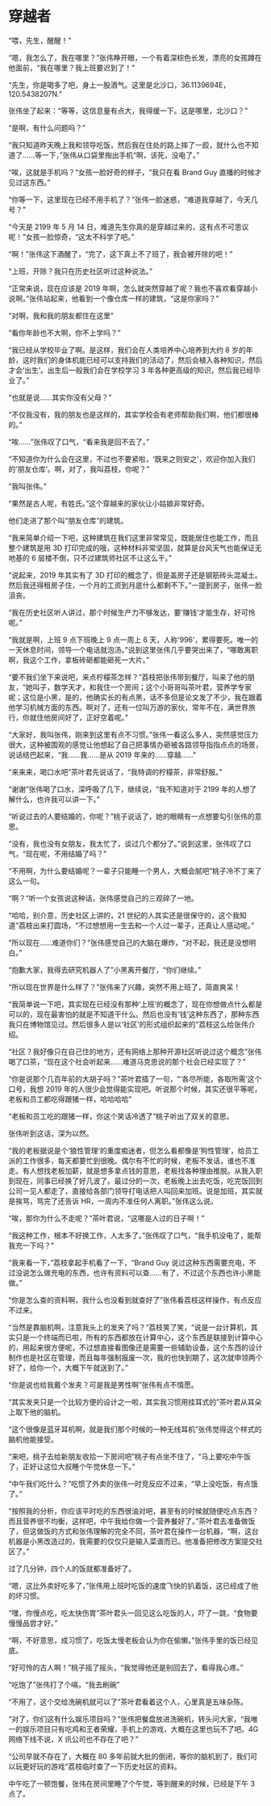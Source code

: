 # 穿越者

“喂，先生，醒醒！”

“嗯，我怎么了，我在哪里？”张伟睁开眼，一个有着深棕色长发，漂亮的女孩蹲在他面前，“我在哪里？我上班要迟到了！”

“先生，你是喝多了吧，身上一股酒气。这里是北沙口，36.1139694E，120.5438207N.”

张伟坐了起来：“等等，这信息量有点大，我得缓一下。这是哪里，北沙口？”

“是啊，有什么问题吗？”

“我只知道昨天晚上我和领导吃饭，然后我在住处的路上摔了一跤，就什么也不知道了……等一下，”张伟从口袋里掏出手机“啊，该死，没电了。”

“唉，这就是手机吗？”女孩一脸好奇的样子，“我只在看 Brand Guy 直播的时候才见过这东西。”

“你等一下，这里现在已经不用手机了？”张伟一脸迷惑，“难道我穿越了，今天几号？”

“今天是 2199 年 5 月 14 日，难道先生你真的是穿越过来的，这有点不可思议呢！”女孩一脸惊奇，“这太不科学了吧。”

“啊！”张伟这下酒醒了，“完了，这下真上不了班了，我会被开除的吧！”

“上班，开除？我只在历史社区听过这种说法。”

“正常来说，现在应该是 2019 年啊，怎么就突然穿越了呢？我也不喜欢看穿越小说啊。”张伟站起来，他看到一个像仓库一样的建筑，“这是你家吗？”

“对啊，我和我的朋友都住在这里”

“看你年龄也不大啊，你不上学吗？”

“我已经从学校毕业了啊。是这样，我们会在人类培养中心培养到大约 8 岁的年龄，这时我们的身体机能已经可以支持我们的活动了，然后会植入各种知识，然后才会‘出生’。出生后一般我们会在学校学习 3 年各种更高级的知识，然后我已经毕业了。”

“也就是说……其实你没有父母？”

“不仅我没有，我的朋友也是这样的，其实学校会有老师帮助我们啊，他们都很棒的。”

“唉……”张伟叹了口气，“看来我是回不去了。”

“不知道你为什么会在这里，不过也不要紧啦，‘既来之则安之’，欢迎你加入我们的‘朋友仓库’。啊，对了，我叫荔枝，你呢？”

“我叫张伟。”

“果然是古人呢，有姓氏。”这个穿越来的家伙让小姑娘非常好奇。

他们走进了那个叫“朋友仓库”的建筑。

“我来简单介绍一下吧，这种建筑在我们这里非常常见，既能居住也能工作，而且整个建筑是用 3D 打印完成的哦，这种材料非常坚固，就算是台风天气也能保证无地基的 6 层楼不倒，只不过建筑师社区不让这么干。”

“说起来，2019 年其实有了 3D 打印的概念了，但是盖房子还是钢筋砖头混凝土。然后我还得租房子住，一个月的工资到月底什么都剩不下。”一提到房子，张伟一脸沮丧。

“我在历史社区听人讲过，那个时候生产力不够发达，要‘赚钱’才能生存，好可怜呢。”

“我就是啊，上班 9 点下班晚上 9 点一周上 6 天，人称‘996’，累得要死。唯一的一天休息时间，领导一个电话就泡汤。”说到这里张伟几乎要哭出来了，“哪敢离职啊，我这个工作，拿板砖砸都能砸死一大片。”

“要不我们坐下来说吧，来点柠檬茶怎样？”荔枝把张伟带到餐厅，叫来了他的朋友，“她叫子，数学天才，和我住一个房间；这个小哥哥叫茶叶君，营养学专家呢；这位是小黑，是的，他确实长的有点黑，话不多但是论文发了不少，我在跟着他学习机械方面的东西。啊对了，还有一位叫万游的家伙，常年不在，满世界旅行，你就住他房间好了，正好空着呢。”

“大家好，我叫张伟，刚来到这里有点不习惯。”张伟一看这么多人，突然感觉压力很大，这种被围观的感觉让他想起了自己把事情办砸被各路领导指指点点的场景，说话结巴起来，“我……我……是从 2019 年来的……穿越……”

“来来来，喝口水吧”茶叶君先说话了，“我特调的柠檬茶，非常舒服。”

“谢谢”张伟喝了口水，深呼吸了几下，继续说，“我不知道对于 2199 年的人想了解什么，也许我可以讲一下。”

“听说过去的人要结婚的，你呢？”桃子说话了，她的眼睛有一点想要勾引张伟的意思。

“没有，我也没有女朋友，我太忙了，谈过几个都分了。”说到这里，张伟叹了口气，“现在呢，不用结婚了吗？”

“不用啊，为什么要结婚呢？一辈子只能睡一个男人，大概会腻吧”桃子冷不丁来了这么一句。

“啊？”听一个女孩说这种话，张伟感觉自己的三观碎了一地。

“哈哈，别介意，历史社区上讲的，21 世纪的人其实还是很保守的，这个我知道”荔枝出来打圆场，“不过想想用一生去和一个人过一辈子，还真让人感动呢。”

“所以现在……难道你们？”张伟感觉自己的大脑在爆炸，“对不起，我还是没想明白。”

“抱歉大家，我得去研究机器人了”小黑离开餐厅，“你们继续。”

“所以现在世界是什么样了？”张伟来了兴趣，突然不用上班了，简直爽呆！

“我简单说一下吧，其实现在已经没有那种‘上班’的概念了，现在你想做点什么都是可以的，现在最害怕的就是不知道干什么。然后也没有‘钱’这种东西了，那种东西我只在博物馆见过。然后很多人是以‘社区’的形式组织起来的”荔枝这么给张伟介绍。

“社区？我好像只在自己住的地方，还有网络上那种开源社区听说过这个概念”张伟喝了口茶，“现在这个社会听起来……难道马克思说的那个社会已经实现了？”

“你是说那个几百年前的大胡子吗？”茶叶君插了一句，“‘各尽所能，各取所需’这个口号，我想 2019 年的人很少会觉得能实现吧。听说那个时候，其实还很平等呢，老板和员工都吃得跟猪一样，哈哈哈哈”

“老板和员工吃的跟猪一样，你这个笑话冷透了”桃子听出了双关的意思。

张伟听到这话，深为以然。

“我的老板据说是个‘狼性管理’的重度痴迷者，但怎么看都像是‘狗性管理’，给员工派的工作很多，每天都要忙到很晚。偶尔有不忙的时候，老板不发话，谁也不准走。有人想找老板加薪，就是想多拿点钱的意思，老板找各种理由推脱。从我入职到现在，同事已经换了好几波了。最过分的一次，老板晚上出去吃饭，吃完饭回到公司一见人都走了，直接给各部门领导打电话把人叫回来加班。说是加班，其实就是挨骂，骂完了还告诉 HR，一周内不准任何人离职。”张伟这么说。

“唉，那你为什么不走呢？”茶叶君说，“这哪是人过的日子啊！”

“我这种工作，根本不好换工作，人太多了。”张伟叹了口气，“我手机没电了，能帮我充一下吗？”

“我来看一下，”荔枝拿起手机看了一下，“Brand Guy 说过这种东西需要充电，不过没说怎么做充电的东西，也许有资料可以查……有了，不过这个东西也许小黑能做。”

“你是怎么查的资料啊，我什么也没看到就查好了”张伟看荔枝这样操作，有点反应不过来。

“当然是靠脑机啊，注意我头上的发夹了吗？”荔枝笑了笑，“说是一台计算机，其实只是一个终端而已啦，所有的东西都放在计算中心，这个东西是联接到计算中心的，用起来很方便呢，不过想直接看图像还是需要一些辅助设备，这个东西的设计制作也是社区在管理，而且每年强制报废一次，我的也快到期了，这次就申领两个好了，给你一个，大概下午就送到了。”

“你是说也给我戴个发夹？可是我是男性啊”张伟有点不情愿。

“其实发夹只是一个比较方便的设计之一啦，其实我习惯用挂耳式的”茶叶君从耳朵上取下他的脑机。

“这个很像是蓝牙耳机啊，就是我们那个时候的一种无线耳机”张伟觉得这个样式的脑机他能接受。

“来吧，桃子去给新朋友收拾一下房间吧”桃子有点坐不住了，“马上要吃中午饭了，正好让这位大叔睡个午觉休息一下。”

“中午我们吃什么？”吃惯了外卖的张伟一时竞反应不过来，“早上没吃饭，有点饿了。”

“按照我的分析，你应该平时吃的东西很油对吧，甚至有的时候就随便吃点东西？而且营养很不均衡，这样吧，中午我给你做一个营养餐好了。”茶叶君去准备做饭了，但这做饭的方式和张伟理解的完全不同，茶叶君在操作一台机器，“啊，这台机器是小黑改造过的，我需要的仅仅只是输入菜谱而已。他准备把修改方案提交社区了。”

过了几分钟，四个人的饭就都准备好了。

“嗯，这比外卖好吃多了，”张伟用上班时吃饭的速度飞快的扒着饭，这已经成了他的坏习惯。

“嘿，你慢点吃，吃太快伤胃”茶叶君头一回见这么吃饭的人，吓了一跳，“食物要慢慢品尝才好。”

“啊，不好意思，成习惯了，吃饭太慢老板会认为你在偷懒。”张伟手里的饭已经见底。

“好可怜的古人啊！”桃子摇了摇头，“我觉得他还是别回去了，看得我心疼。”

“吃饱了”张伟打了个嗝，“我去刷碗”

“不用了，这个交给洗碗机就可以了”茶叶君看着这个人，心里真是五味杂陈。

“对了，你们这有什么娱乐项目吗？”张伟把餐盘放进洗碗机，转头问大家，“我唯一的娱乐项目只有吃鸡和王者荣耀，手机上的游戏，大概在这里也玩不了吧。4G 网络下线不说，X 讯公司也不存在了吧？”

“公司早就不存在了，大概在 80 多年前就大批的倒闭，等你的脑机到了，我们可以玩更好玩的游戏”荔枝临时查了一下历史社区的资料。

中午吃了一顿饱餐，张伟在房间里睡了个午觉，等到醒来的时候，已经是下午 3 点了。

